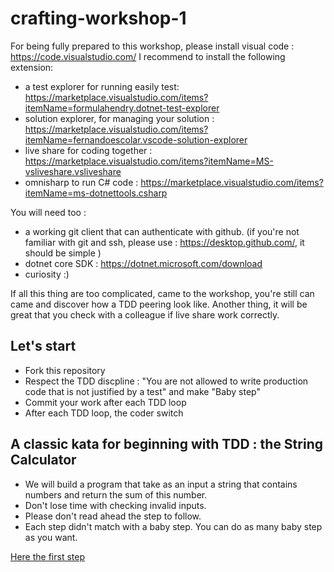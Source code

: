 # crafting-workshop-1

For being fully prepared to this workshop, please install visual code : <https://code.visualstudio.com/>
I recommend to install the following extension:

* a test explorer for running easily test:  <https://marketplace.visualstudio.com/items?itemName=formulahendry.dotnet-test-explorer>
* solution explorer, for managing your solution : <https://marketplace.visualstudio.com/items?itemName=fernandoescolar.vscode-solution-explorer>
* live share for coding together : <https://marketplace.visualstudio.com/items?itemName=MS-vsliveshare.vsliveshare>
* omnisharp to run C# code : <https://marketplace.visualstudio.com/items?itemName=ms-dotnettools.csharp>

You will need too :

* a working git client that can authenticate with github. (if you're not familiar with git and ssh, please use : <https://desktop.github.com/>, it should be simple )
* dotnet core SDK : <https://dotnet.microsoft.com/download>
* curiosity :)

If all this thing are too complicated, came to the workshop, you're still can came and discover how a TDD peering look like.
Another thing, it will be great that you check with a colleague if live share work correctly.

## Let's start

* Fork this repository
* Respect the TDD discpline : "You are not allowed to write production code that is not justified by a test" and make "Baby step"
* Commit your work after each TDD loop
* After each TDD loop, the coder switch

## A classic kata for beginning with TDD : the String Calculator

* We will build a program that take as an input a string that contains numbers and return the sum of this number.
* Don't lose time with checking invalid inputs.
* Please don't read ahead the step to follow.
* Each step didn't match with a baby step. You can do as many baby step as you want.

[Here the first step](step1.md)
